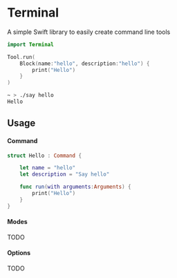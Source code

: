 # Terminal

A simple Swift library to easily create command line tools
```swift
import Terminal

Tool.run(
    Block(name:"hello", description:"hello") {
        print("Hello")
    }
)
```
```bash
~ > ./say hello
Hello
```

## Usage
#### Command
```swift
struct Hello : Command {

    let name = "hello"
    let description = "Say hello"

    func run(with arguments:Arguments) {
        print("Hello")
    }
}
```

#### Modes
TODO
#### Options
TODO

